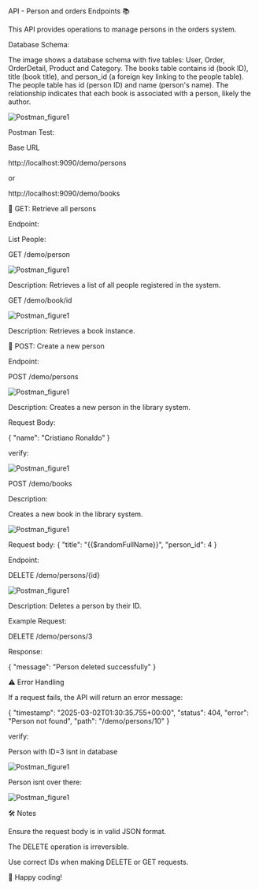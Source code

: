 API - Person and orders Endpoints 📚

This API provides operations to manage persons in the orders system.

Database Schema:

The image shows a database schema with five tables: User, Order, OrderDetail, Product and Category. The books table contains id (book ID), title (book title), and person_id (a foreign key linking to the people table). The people table has id (person ID) and name (person's name). The relationship indicates that each book is associated with a person, likely the author.

![Postman_figure1](./assets/schema.jpg)

Postman Test:

Base URL

http://localhost:9090/demo/persons

or

http://localhost:9090/demo/books

📌 GET: Retrieve all persons

Endpoint:

List People:

GET /demo/person

![Postman_figure1](./assets/figure_1.jpg)

Description:
Retrieves a list of all people registered in the system.

GET /demo/book/id

![Postman_figure1](./assets/book.jpg)

Description:
Retrieves a book instance.

📌 POST: Create a new person

Endpoint:

POST /demo/persons

![Postman_figure1](./assets/create.jpg)

Description:
Creates a new person in the library system.

Request Body:

{
  "name": "Cristiano Ronaldo"
}

verify:

![Postman_figure1](./assets/verify.jpg)

POST /demo/books

Description:

Creates a new book in the library system.

![Postman_figure1](./assets/create_book.jpg)

Request body: 
{
    "title": "{{$randomFullName}}",
    "person_id": 4
}

Endpoint:

DELETE /demo/persons/{id}

![Postman_figure1](./assets/figure_3.jpg)

Description:
Deletes a person by their ID.

Example Request:

DELETE /demo/persons/3

Response:

{
  "message": "Person deleted successfully"
}

⚠️ Error Handling

If a request fails, the API will return an error message:

{
  "timestamp": "2025-03-02T01:30:35.755+00:00",
  "status": 404,
  "error": "Person not found",
  "path": "/demo/persons/10"
}

verify:

Person with ID=3 isnt in database

![Postman_figure1](./assets/figure_4.jpg)

Person isnt over there:


![Postman_figure1](./assets/figure_5.jpg)

🛠️ Notes

Ensure the request body is in valid JSON format.

The DELETE operation is irreversible.

Use correct IDs when making DELETE or GET requests.

🚀 Happy coding!

